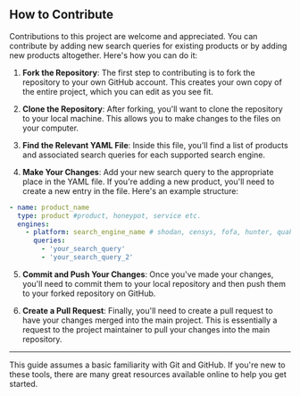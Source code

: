 ## How to Contribute

Contributions to this project are welcome and appreciated. You can contribute by adding new search queries for existing products or by adding new products altogether. Here's how you can do it:

1. **Fork the Repository**: The first step to contributing is to fork the repository to your own GitHub account. This creates your own copy of the entire project, which you can edit as you see fit.

2. **Clone the Repository**: After forking, you'll want to clone the repository to your local machine. This allows you to make changes to the files on your computer.

3. **Find the Relevant YAML File**: Inside this file, you'll find a list of products and associated search queries for each supported search engine.

4. **Make Your Changes**: Add your new search query to the appropriate place in the YAML file. If you're adding a new product, you'll need to create a new entry in the file. Here's an example structure:

```yaml
- name: product_name
  type: product #product, honeypot, service etc.
  engines:
    - platform: search_engine_name # shodan, censys, fofa, hunter, quake, zoomeye, netlas, criminalip, publicwww, hunterhow, google
      queries:
        - 'your_search_query'
        - 'your_search_query_2'
```

5. **Commit and Push Your Changes**: Once you've made your changes, you'll need to commit them to your local repository and then push them to your forked repository on GitHub.

6. **Create a Pull Request**: Finally, you'll need to create a pull request to have your changes merged into the main project. This is essentially a request to the project maintainer to pull your changes into the main repository.

---

This guide assumes a basic familiarity with Git and GitHub. If you're new to these tools, there are many great resources available online to help you get started.
